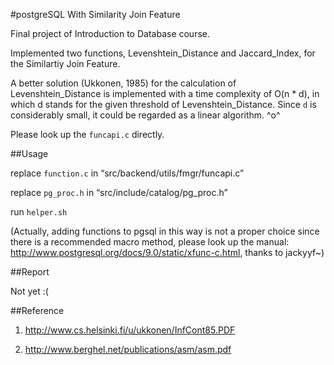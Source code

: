 #postgreSQL With Similarity Join Feature

Final project of Introduction to Database course.

Implemented two functions, Levenshtein_Distance and Jaccard_Index, for the Similartiy Join Feature.

A better solution (Ukkonen, 1985) for the calculation of Levenshtein_Distance is implemented with a time complexity of O(n * d), in which d stands for the given threshold of Levenshtein_Distance. Since `d` is considerably small, it could be regarded as a linear algorithm. ^o^

Please look up the `funcapi.c` directly.

##Usage


replace `function.c` in “src/backend/utils/fmgr/funcapi.c” 

replace `pg_proc.h` in “src/include/catalog/pg_proc.h”

run `helper.sh`

(Actually, adding functions to pgsql in this way is not a proper choice since there is a recommended macro method, please look up the manual: http://www.postgresql.org/docs/9.0/static/xfunc-c.html, thanks to jackyyf~)##Report
Not yet :(##Reference
1.  http://www.cs.helsinki.fi/u/ukkonen/InfCont85.PDF2.  http://www.berghel.net/publications/asm/asm.pdf
